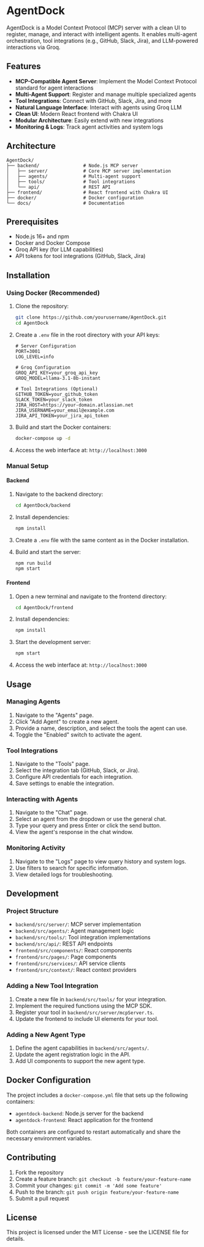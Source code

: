 # AgentDock

AgentDock is a Model Context Protocol (MCP) server with a clean UI to register, manage, and interact with intelligent agents. It enables multi-agent orchestration, tool integrations (e.g., GitHub, Slack, Jira), and LLM-powered interactions via Groq.

## Features

- **MCP-Compatible Agent Server**: Implement the Model Context Protocol standard for agent interactions
- **Multi-Agent Support**: Register and manage multiple specialized agents
- **Tool Integrations**: Connect with GitHub, Slack, Jira, and more
- **Natural Language Interface**: Interact with agents using Groq LLM
- **Clean UI**: Modern React frontend with Chakra UI
- **Modular Architecture**: Easily extend with new integrations
- **Monitoring & Logs**: Track agent activities and system logs

## Architecture

```
AgentDock/
├── backend/                # Node.js MCP server
│   ├── server/             # Core MCP server implementation
│   ├── agents/             # Multi-agent support
│   ├── tools/              # Tool integrations
│   └── api/                # REST API
├── frontend/               # React frontend with Chakra UI
├── docker/                 # Docker configuration
└── docs/                   # Documentation
```

## Prerequisites

- Node.js 16+ and npm
- Docker and Docker Compose
- Groq API key (for LLM capabilities)
- API tokens for tool integrations (GitHub, Slack, Jira)

## Installation

### Using Docker (Recommended)

1. Clone the repository:
   ```bash
   git clone https://github.com/yourusername/AgentDock.git
   cd AgentDock
   ```

2. Create a `.env` file in the root directory with your API keys:
   ```
   # Server Configuration
   PORT=3001
   LOG_LEVEL=info
   
   # Groq Configuration
   GROQ_API_KEY=your_groq_api_key
   GROQ_MODEL=llama-3.1-8b-instant
   
   # Tool Integrations (Optional)
   GITHUB_TOKEN=your_github_token
   SLACK_TOKEN=your_slack_token
   JIRA_HOST=https://your-domain.atlassian.net
   JIRA_USERNAME=your_email@example.com
   JIRA_API_TOKEN=your_jira_api_token
   ```

3. Build and start the Docker containers:
   ```bash
   docker-compose up -d
   ```

4. Access the web interface at: `http://localhost:3000`

### Manual Setup

#### Backend

1. Navigate to the backend directory:
   ```bash
   cd AgentDock/backend
   ```

2. Install dependencies:
   ```bash
   npm install
   ```

3. Create a `.env` file with the same content as in the Docker installation.

4. Build and start the server:
   ```bash
   npm run build
   npm start
   ```

#### Frontend

1. Open a new terminal and navigate to the frontend directory:
   ```bash
   cd AgentDock/frontend
   ```

2. Install dependencies:
   ```bash
   npm install
   ```

3. Start the development server:
   ```bash
   npm start
   ```

4. Access the web interface at: `http://localhost:3000`

## Usage

### Managing Agents

1. Navigate to the "Agents" page.
2. Click "Add Agent" to create a new agent.
3. Provide a name, description, and select the tools the agent can use.
4. Toggle the "Enabled" switch to activate the agent.

### Tool Integrations

1. Navigate to the "Tools" page.
2. Select the integration tab (GitHub, Slack, or Jira).
3. Configure API credentials for each integration.
4. Save settings to enable the integration.

### Interacting with Agents

1. Navigate to the "Chat" page.
2. Select an agent from the dropdown or use the general chat.
3. Type your query and press Enter or click the send button.
4. View the agent's response in the chat window.

### Monitoring Activity

1. Navigate to the "Logs" page to view query history and system logs.
2. Use filters to search for specific information.
3. View detailed logs for troubleshooting.

## Development

### Project Structure

- `backend/src/server/`: MCP server implementation
- `backend/src/agents/`: Agent management logic
- `backend/src/tools/`: Tool integration implementations
- `backend/src/api/`: REST API endpoints
- `frontend/src/components/`: React components
- `frontend/src/pages/`: Page components
- `frontend/src/services/`: API service clients
- `frontend/src/context/`: React context providers

### Adding a New Tool Integration

1. Create a new file in `backend/src/tools/` for your integration.
2. Implement the required functions using the MCP SDK.
3. Register your tool in `backend/src/server/mcpServer.ts`.
4. Update the frontend to include UI elements for your tool.

### Adding a New Agent Type

1. Define the agent capabilities in `backend/src/agents/`.
2. Update the agent registration logic in the API.
3. Add UI components to support the new agent type.

## Docker Configuration

The project includes a `docker-compose.yml` file that sets up the following containers:

- `agentdock-backend`: Node.js server for the backend
- `agentdock-frontend`: React application for the frontend

Both containers are configured to restart automatically and share the necessary environment variables.

## Contributing

1. Fork the repository
2. Create a feature branch: `git checkout -b feature/your-feature-name`
3. Commit your changes: `git commit -m 'Add some feature'`
4. Push to the branch: `git push origin feature/your-feature-name`
5. Submit a pull request

## License

This project is licensed under the MIT License - see the LICENSE file for details.